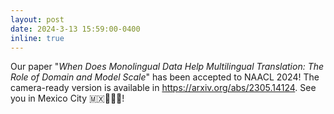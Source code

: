 ```yaml
---
layout: post
date: 2024-3-13 15:59:00-0400
inline: true
---
```


Our paper "_When Does Monolingual Data Help Multilingual Translation: The Role of Domain and Model Scale_" has been accepted to NAACL 2024! The camera-ready version is available in https://arxiv.org/abs/2305.14124. See you in Mexico City 🇲🇽🍻🌵🌮! 
